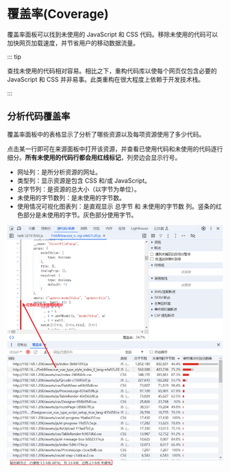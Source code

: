# 覆盖率(Coverage)

覆盖率面板可以找到未使用的 JavaScript 和 CSS 代码。移除未使用的代码可以加快网页加载速度，并节省用户的移动数据流量。

::: tip

查找未使用的代码相对容易。相比之下，重构代码库以使每个网页仅包含必要的 JavaScript 和 CSS 并非易事。此类重构在很大程度上依赖于开发技术栈。

:::

## 分析代码覆盖率

覆盖率面板中的表格显示了分析了哪些资源以及每项资源使用了多少代码。

点击某一行即可在来源面板中打开该资源，并查看已使用代码和未使用的代码逐行细分。**所有未使用的代码行都会用红线标记**，列旁边会显示行号。

- 网址列：是所分析资源的网址。
- 类型列：显示资源是包含 CSS 和/或 JavaScript。
- 总字节列：是资源的总大小（以字节为单位）。
- 未使用的字节数列：是未使用的字节数。
- 使用情况可视化图表列：是直观显示 总字节 和 未使用的字节数 列。竖条的红色部分是未使用的字节。灰色部分使用字节。

![img](/img/309.jpg)
